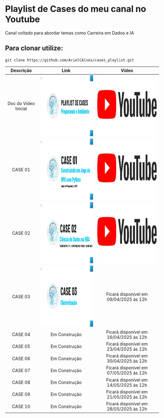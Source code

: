 # Playlist de Cases do meu canal no Youtube
Canal voltado para abordar temas como Carreira em Dados e IA


## Para clonar utilize:
    git clone https://github.com/ArielCAlves/cases_playlist.git



| Descrição             | Link | Vídeo |
|:---------------------:|:----:|:-----:|
| Doc do Vídeo Inicial  | <a href="https://github.com/ArielCAlves/cases_playlist/tree/main/video_inicial_doc"><img src="https://github.com/ArielCAlves/cases_playlist/blob/main/imgs/Thumbnail%20-%20Playlist.jpg?raw=true" height="200"/></a> | <a href="https://www.youtube.com/watch?v=9icDwGWky3g&list=PL2bxdM-kfRzXL64od_PBC9B16qnKrI2-8&index=1"><img src="https://github.com/ArielCAlves/cases_playlist/blob/main/imgs/logo-youtube.png?raw=true" width="400" height="200"/></a> |
| CASE 01 | <a href="https://github.com/ArielCAlves/cases_playlist/tree/main/Case01"><img src="https://github.com/ArielCAlves/cases_playlist/blob/main/imgs/Thumbnail%20-%20Case%2001.jpg?raw=true" height="200"/></a> | <a href="https://www.youtube.com/watch?v=Gq-EjSPqKag&list=PL2bxdM-kfRzXL64od_PBC9B16qnKrI2-8&index=2"><img src="https://github.com/ArielCAlves/cases_playlist/blob/main/imgs/logo-youtube.png?raw=true" width="400" height="200"/></a> |
| CASE 02 | <a href="https://github.com/ArielCAlves/cases_playlist/tree/main/Case02"><img src="https://github.com/ArielCAlves/cases_playlist/blob/main/imgs/Thumbnail%20-%20Case%2002.jpg?raw=true" height="200"/></a> | <a href="https://www.youtube.com/watch?v=j4W2WuYs9DA"><img src="https://github.com/ArielCAlves/cases_playlist/blob/main/imgs/logo-youtube.png?raw=true" width="400" height="200"/></a> |
| CASE 03 | <a href="https://github.com/ArielCAlves/cases_playlist/tree/main/Case03"><img src="https://github.com/ArielCAlves/cases_playlist/blob/main/imgs/Thumbnail%20-%20Case%2003.jpg?raw=true" height="200"/></a> | Ficará disponível em 09/04/2025 às 12h |
| CASE 04 | Em Construção | Ficará disponível em 16/04/2025 às 12h |
| CASE 05 | Em Construção | Ficará disponível em 23/04/2025 às 12h |
| CASE 06 | Em Construção | Ficará disponível em 30/04/2025 às 12h |
| CASE 07 | Em Construção | Ficará disponível em 07/05/2025 às 12h |
| CASE 08 | Em Construção | Ficará disponível em 14/05/2025 às 12h |
| CASE 09 | Em Construção | Ficará disponível em 21/05/2025 às 12h |
| CASE 10 | Em Construção | Ficará disponível em 28/05/2025 às 12h |


